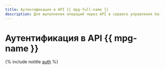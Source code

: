 ```yaml
---
title: Аутентификация в API {{ mpg-full-name }}
description: Для выполнения операций через API в сервисе управления базами данных PostgreSQL – {{ mpg-full-name }}, необходимо получить IAM-токен для своего аккаунта.
---
```


# Аутентификация в API {{ mpg-name }}

{% include notitle [auth](../../_includes/authentication.md) %}
